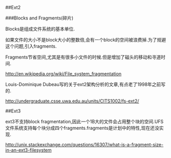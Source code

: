 ##Ext2

###Blocks and Fragments(碎片)

Blocks是组成文件系统的基本单位.

如果文件的大小不是block大小的整数倍,会有一个block的空间被浪费掉.为了规避这个问题,引入fragments.

Fragments节省空间,尤其是有很多小文件的时候.但是增加了磁头的移动和寻道时间.

http://en.wikipedia.org/wiki/File_system_fragmentation

Louis-Dominique Dubeau写的关于ext2架构分析的文章,有点老了1998年之前写的.

http://undergraduate.csse.uwa.edu.au/units/CITS1002/fs-ext2/

##Ext3
 
ext3不支持block fragmentation,因此一个1B大的文件会占用整个块的空间.UFS文件系统支持每个块分成四个fragments.fragments是计划中的特性,现在还没实现.

http://unix.stackexchange.com/questions/16307/what-is-a-fragment-size-in-an-ext3-filesystem